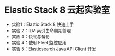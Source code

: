 # Elastic Stack 8 云起实验室
- 实验1：Elastic Stack 8 快速上手
- 实验 2：ILM 索引生命周期管理
- 实验 3：快照与备份
- 实验 4：使用 Fleet 监控应用
- 实验 5：Elasticsearch Java API Client 开发
